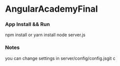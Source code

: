 # AngularAcademyFinal


### App Install && Run

npm install or yarn install
node server.js

### Notes
you can change settings in server/config/config.jsgit c